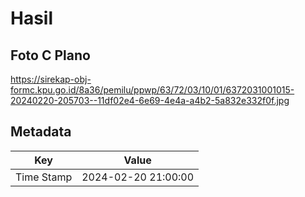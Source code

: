 # Hasil

## Foto C Plano

https://sirekap-obj-formc.kpu.go.id/8a36/pemilu/ppwp/63/72/03/10/01/6372031001015-20240220-205703--11df02e4-6e69-4e4a-a4b2-5a832e332f0f.jpg


## Metadata

| Key        | Value               |
| ---------- | ------------------- |
| Time Stamp | 2024-02-20 21:00:00 |



